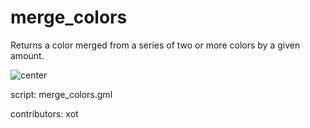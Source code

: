 merge_colors
============

Returns a color merged from a series of two or more colors by a given amount.

![center](/images/merge_colors.png "merge_colors()")

script: merge_colors.gml

contributors: xot
